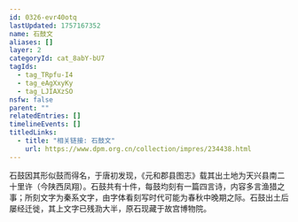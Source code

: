 ```yaml
---
id: 0326-evr40otq
lastUpdated: 1757167352
name: 石鼓文
aliases: []
layer: 2
categoryId: cat_8abY-bU7
tagIds:
  - tag_TRpfu-I4
  - tag_eAgXxyKy
  - tag_LJIAXzSO
nsfw: false
parent: ""
relatedEntries: []
timelineEvents: []
titledLinks:
  - title: "相关链接: 石鼓文"
    url: https://www.dpm.org.cn/collection/impres/234438.html
---
```


石鼓因其形似鼓而得名，于唐初发现，《元和郡县图志》载其出土地为天兴县南二十里许（今陕西凤翔）。石鼓共有十件，每鼓均刻有一篇四言诗，内容多言渔猎之事；所刻文字为秦系文字，由字体看刻写时代可能为春秋中晚期之际。石鼓出土后屡经迁徙，其上文字已残泐大半，原石现藏于故宫博物院。